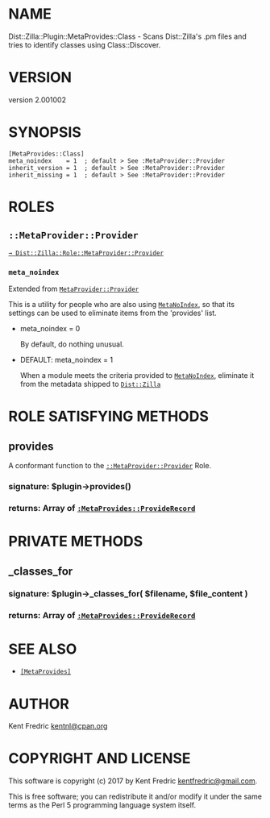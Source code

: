 # NAME

Dist::Zilla::Plugin::MetaProvides::Class - Scans Dist::Zilla's .pm files and tries to identify classes using Class::Discover.

# VERSION

version 2.001002

# SYNOPSIS

    [MetaProvides::Class]
    meta_noindex    = 1  ; default > See :MetaProvider::Provider
    inherit_version = 1  ; default > See :MetaProvider::Provider
    inherit_missing = 1  ; default > See :MetaProvider::Provider

# ROLES

## `::MetaProvider::Provider`

[`→ Dist::Zilla::Role::MetaProvider::Provider`](https://metacpan.org/pod/Dist::Zilla::Role::MetaProvider::Provider)

### `meta_noindex`

Extended from [`MetaProvider::Provider`](https://metacpan.org/pod/Dist::Zilla::Role::MetaProvider::Provider#meta_noindex)

This is a utility for people who are also using [`MetaNoIndex`](https://metacpan.org/pod/Dist::Zilla::Plugin::MetaNoIndex),
so that its settings can be used to eliminate items from the 'provides' list.

- meta\_noindex = 0

    By default, do nothing unusual.

- DEFAULT: meta\_noindex = 1

    When a module meets the criteria provided to [`MetaNoIndex`](https://metacpan.org/pod/Dist::Zilla::Plugin::MetaNoIndex),
    eliminate it from the metadata shipped to [`Dist::Zilla`](https://metacpan.org/pod/Dist::Zilla)

# ROLE SATISFYING METHODS

## provides

A conformant function to the [`::MetaProvider::Provider`](https://metacpan.org/pod/Dist::Zilla::Role::MetaProvider::Provider) Role.

### signature: $plugin->provides()

### returns: Array of [`:MetaProvides::ProvideRecord`](https://metacpan.org/pod/Dist::Zilla::MetaProvides::ProvideRecord)

# PRIVATE METHODS

## \_classes\_for

### signature: $plugin->\_classes\_for( $filename, $file\_content )

### returns: Array of [`:MetaProvides::ProvideRecord`](https://metacpan.org/pod/Dist::Zilla::MetaProvides::ProvideRecord)

# SEE ALSO

- [`[MetaProvides]`](https://metacpan.org/pod/Dist::Zilla::Plugin::MetaProvides)

# AUTHOR

Kent Fredric <kentnl@cpan.org>

# COPYRIGHT AND LICENSE

This software is copyright (c) 2017 by Kent Fredric <kentfredric@gmail.com>.

This is free software; you can redistribute it and/or modify it under
the same terms as the Perl 5 programming language system itself.

